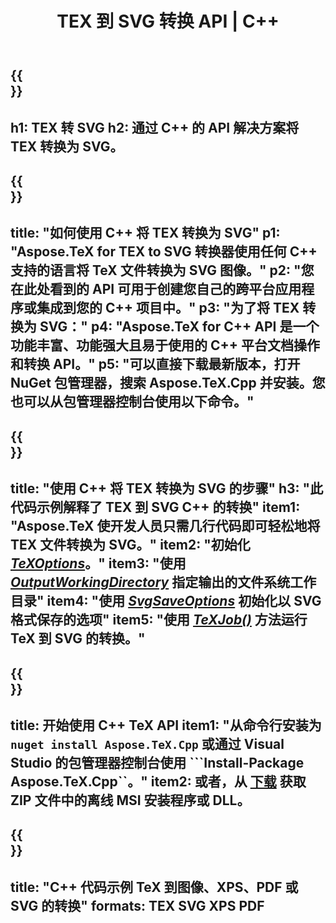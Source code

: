 ﻿---
translation: true
template: /_templates/_conversion-child-cpp.md
title: TEX 到 SVG 转换 API | C++
description: TeX 到 SVG 的转换功能。将此本地 C++ 库集成到您的项目中，或使用跨平台应用程序将 TeX 转换为 SVG。
keywords: tex to svg api cpp, tex2svg 集成 c++
url: /cpp/conversion/tex-to-svg/
family: tex
platformtag: cpp
feature: conversion
informat: TEX
outformat: SVG
otherformats: BMP PNG JPEG TIFF PDF XPS
---

{{<section banner>}}
---
h1: TEX 转 SVG
h2: 通过 C++ 的 API 解决方案将 TEX 转换为 SVG。
---

{{<section overview>}}
---
title: "如何使用 C++ 将 TEX 转换为 SVG"
p1: "Aspose.TeX for TEX to SVG 转换器使用任何 C++ 支持的语言将 TeX 文件转换为 SVG 图像。"
p2: "您在此处看到的 API 可用于创建您自己的跨平台应用程序或集成到您的 C++ 项目中。"
p3: "为了将 TEX 转换为 SVG："
p4: "Aspose.TeX for C++ API 是一个功能丰富、功能强大且易于使用的 C++ 平台文档操作和转换 API。"
p5: "可以直接下载最新版本，打开 NuGet 包管理器，搜索 Aspose.TeX.Cpp 并安装。您也可以从包管理器控制台使用以下命令。"
---

{{<section feature1>}}
---
title: "使用 C++ 将 TEX 转换为 SVG 的步骤"
h3: "此代码示例解释了 TEX 到 SVG C++ 的转换"
item1: "Aspose.TeX 使开发人员只需几行代码即可轻松地将 TEX 文件转换为 SVG。"
item2: "初始化 [*TeXOptions*](https://reference.aspose.com/tex/cpp/class/aspose.te_x.te_x_options)。"
item3: "使用 [*OutputWorkingDirectory*](https://reference.aspose.com/tex/cpp/class/aspose.te_x.te_x_options#aa4f4ea6dab7db5ba1b40800495f16f63) 指定输出的文件系统工作目录"
item4: "使用 [*SvgSaveOptions*](https://reference.aspose.com/tex/cpp/class/aspose.te_x.presentation.image.svg_save_options) 初始化以 SVG 格式保存的选项"
item5: "使用 [*TeXJob()*](https://reference.aspose.com/tex/cpp/class/aspose.te_x.te_x_job) 方法运行 TeX 到 SVG 的转换。"
---

{{<section feature2>}}
---
title: 开始使用 C++ TeX API
item1: "从命令行安装为 ```nuget install Aspose.TeX.Cpp``` 或通过 Visual Studio 的包管理器控制台使用 ```Install-Package Aspose.TeX.Cpp``。"
item2: 或者，从 [下载](https://releases.aspose.com/tex/cpp) 获取 ZIP 文件中的离线 MSI 安装程序或 DLL。
---

{{<section widget>}}
---
title: "C++ 代码示例 TeX 到图像、XPS、PDF 或 SVG 的转换"
formats: TEX SVG XPS PDF
---
